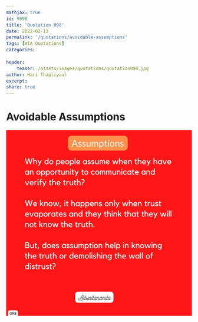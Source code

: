 ```yaml
---
mathjax: true
id: 9098
title: 'Quotation 098'
date: 2022-02-13
permalink: '/quotations/avoidable-assumptions'
tags: [WIA Quotations] 
categories: 

header:
    teaser: /assets/images/quotations/quotation098.jpg
author: Hari Thapliyaal 
excerpt:
share: true 
---
```


# Avoidable Assumptions

![Avoidable Assumptions](/assets/images/quotations/quotation098.jpg)
